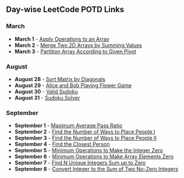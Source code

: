 ## Day-wise LeetCode POTD Links

### March

- **March 1** - [Apply Operations to an Array](https://leetcode.com/problems/apply-operations-to-an-array/description/?envType=daily-question&envId=2025-03-01)
- **March 2** - [Merge Two 2D Arrays by Summing Values](https://leetcode.com/problems/merge-two-2d-arrays-by-summing-values/description/?envType=daily-question&envId=2025-03-02)
- **March 3** - [Partition Array According to Given Pivot](https://leetcode.com/problems/partition-array-according-to-given-pivot/description/?envType=daily-question&envId=2025-03-03)

### August

- **August 28** - [Sort Matrix by Diagonals](https://leetcode.com/problems/sort-matrix-by-diagonals/description/?envType=daily-question&envId=2025-08-28)
- **August 29** - [Alice and Bob Playing Flower Game](https://leetcode.com/problems/alice-and-bob-playing-flower-game/description/?envType=daily-question&envId=2025-08-29)
- **August 30** - [Valid Sudoku](https://leetcode.com/problems/valid-sudoku/description/?envType=daily-question&envId=2025-08-30)
- **August 31** - [Sudoku Solver](https://leetcode.com/problems/sudoku-solver/description/?envType=daily-question&envId=2025-08-31)

### September

- **September 1** - [Maximum Average Pass Ratio](https://leetcode.com/problems/maximum-average-pass-ratio/description/?envType=daily-question&envId=2025-09-01)
- **September 2** - [Find the Number of Ways to Place People I](https://leetcode.com/problems/find-the-number-of-ways-to-place-people-i/description/?envType=daily-question&envId=2025-09-02)
- **September 3** - [Find the Number of Ways to Place People II](https://leetcode.com/problems/find-the-number-of-ways-to-place-people-ii/description/?envType=daily-question&envId=2025-09-03)
- **September 4** - [Find the Closest Person](https://leetcode.com/problems/find-closest-person/description/?envType=daily-question&envId=2025-09-04)
- **September 5** - [Minimum Operations to Make the Integer Zero](https://leetcode.com/problems/minimum-operations-to-make-the-integer-zero/description/?envType=daily-question&envId=2025-09-05)
- **September 6** - [Minimum Operations to Make Array Elements Zero](https://leetcode.com/problems/minimum-operations-to-make-array-elements-zero/description/?envType=daily-question&envId=2025-09-06)
- **September 7** - [Find N Unique Integers Sum up to Zero](https://leetcode.com/problems/find-n-unique-integers-sum-up-to-zero/description/?envType=daily-question&envId=2025-09-07)
- **September 8** - [Convert Integer to the Sum of Two No-Zero Integers](https://leetcode.com/problems/convert-integer-to-the-sum-of-two-no-zero-integers/description/?envType=daily-question&envId=2025-09-08)

